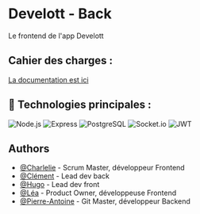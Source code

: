 # Develott - Back

Le frontend de l'app Develott

## Cahier des charges :

[La documentation est ici](https://docs.google.com/document/d/1XFvCRkqbfTxQVnIff4uY2cCifxoZZ7hCdpbPt3BKqpM/edit#)

## 🤖 Technologies principales :

![Node.js](https://img.shields.io/badge/Node.js-339933?style=flat-square&logo=nodedotjs&logoColor=white) ![Express](https://img.shields.io/badge/Express-000000?style=flat-square&logo=express&logoColor=white) ![PostgreSQL](https://img.shields.io/badge/PostgreSQL-4169E1?style=flat-square&logo=postgresql&logoColor=white) ![Socket.io](https://img.shields.io/badge/Socket.io-010101?style=flat-square&logo=socketdotio&logoColor=white) ![JWT](https://img.shields.io/badge/JWT-00f6e6?style=flat-square&logo=jsonwebtokens&logoColor=white)

## Authors

- [@Charlelie](https://github.com/Charlelielataste) - Scrum Master, développeur Frontend
- [@Clément](https://github.com/daddykoala) - Lead dev back
- [@Hugo](https://github.com/Hugo-Latreille) - Lead dev front
- [@Léa](https://github.com/Lea-Bramoulle) - Product Owner, développeuse Frontend
- [@Pierre-Antoine](https://github.com/Pierreantoine-p) - Git Master, développeur Backend
